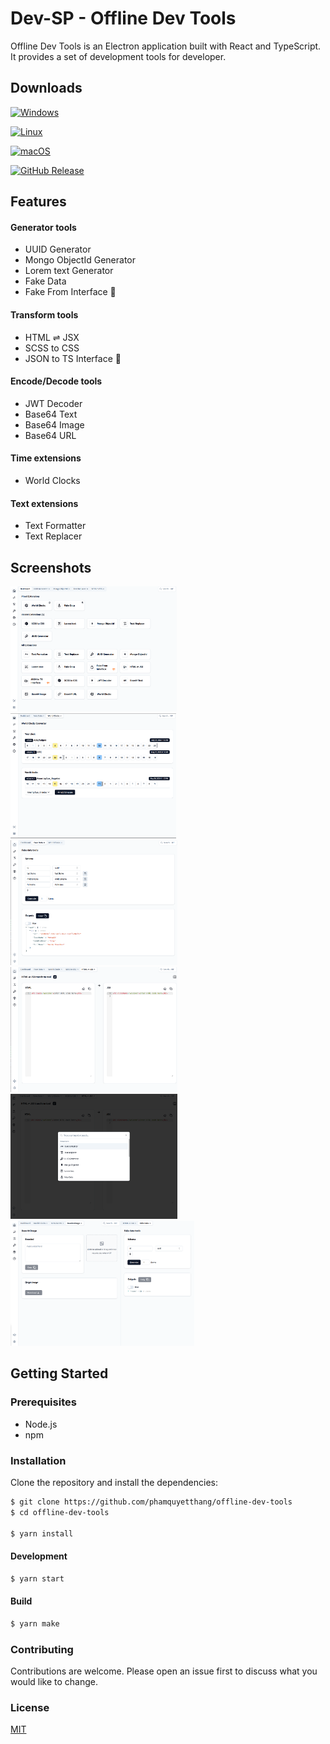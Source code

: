 # Dev-SP - Offline Dev Tools

Offline Dev Tools is an Electron application built with React and TypeScript. It provides a set of development tools for developer.

## Downloads

[![Windows](https://img.shields.io/badge/Download-Windows-blue?style=flat-square&logo=windows)](https://github.com/phamquyetthang/offline-dev-tools/releases/latest/download/offline-dev-tools.exe)

[![Linux](https://img.shields.io/badge/Download-Linux-orange?style=flat-square&logo=linux)](https://github.com/phamquyetthang/offline-dev-tools/releases/latest/download/offline-dev-tools_amd64.deb)

[![macOS](https://img.shields.io/badge/Download-macOS-lightgrey?style=flat-square&logo=apple)](https://github.com/phamquyetthang/offline-dev-tools/releases/latest/download/offline-dev-tools.dmg)

[![GitHub Release](https://img.shields.io/github/v/release/phamquyetthang/offline-dev-tools?style=flat-square&logo=github)](https://github.com/phamquyetthang/offline-dev-tools/releases/latest)

## Features

#### Generator tools

- UUID Generator
- Mongo ObjectId Generator
- Lorem text Generator
- Fake Data
- Fake From Interface 🚧

#### Transform tools

- HTML ⇌ JSX
- SCSS to CSS
- JSON to TS Interface 🚧

#### Encode/Decode tools

- JWT Decoder
- Base64 Text
- Base64 Image
- Base64 URL

#### Time extensions

- World Clocks

#### Text extensions

- Text Formatter
- Text Replacer

## Screenshots

<img src="./public/0.png" height="200" />
<img src="./public/1.png" height="200" />
<img src="./public/2.png" height="200" />
<img src="./public/3.png" height="200" />
<img src="./public/4.png" height="200" />
<img src="./public/5.png" height="200" />

## Getting Started

### Prerequisites

- Node.js
- npm

### Installation

Clone the repository and install the dependencies:

```bash
$ git clone https://github.com/phamquyetthang/offline-dev-tools
$ cd offline-dev-tools

$ yarn install
```

#### Development

```bash
$ yarn start
```

#### Build

```bash
$ yarn make
```

### Contributing

Contributions are welcome. Please open an issue first to discuss what you would like to change.

### License

[MIT](https://choosealicense.com/licenses/mit/)
